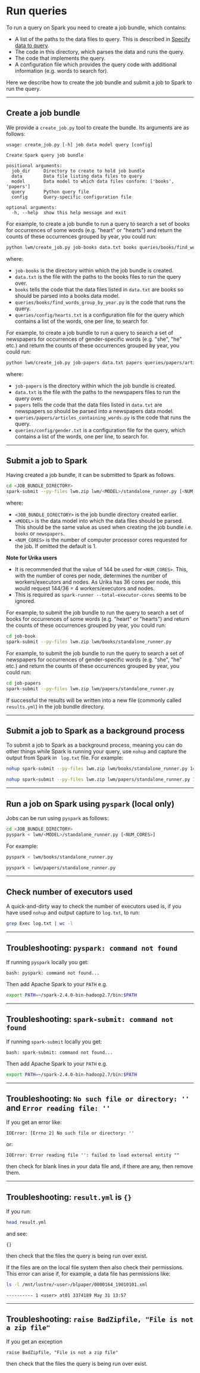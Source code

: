 # Run queries

To run a query on Spark you need to create a job bundle, which contains:

* A list of the paths to the data files to query. This is described in [Specify data to query](./specify-data.md).
* The code in this directory, which parses the data and runs the query.
* The code that implements the query.
* A configuration file which provides the query code with additional information (e.g. words to search for).

Here we describe how to create the job bundle and submit a job to Spark to run the query.

---

## Create a job bundle

We provide a `create_job.py` tool to create the bundle. Its arguments are as follows:

```
usage: create_job.py [-h] job data model query [config]

Create Spark query job bundle

positional arguments:
  job_dir     Directory to create to hold job bundle
  data        Data file listing data files to query
  model       Data model to which data files conform: ['books', 'papers']
  query       Python query file
  config      Query-specific configuration file

optional arguments:
  -h, --help  show this help message and exit
```

For example, to create a job bundle to run a query to search a set of books for occurrences of some words (e.g. "heart" or "hearts") and return the counts of these occurrences grouped by year, you could run:

```bash
python lwm/create_job.py job-books data.txt books queries/books/find_words_group_by_year.py queries/config/hearts.txt
```

where:

* `job-books` is the directory within which the job bundle is created.
* `data.txt` is the file with the paths to the books files to run the query over.
* `books` tells the code that the data files listed in `data.txt` are books so should be parsed into a books data model.
* `queries/books/find_words_group_by_year.py` is the code that runs the query.
* `queries/config/hearts.txt` is a configuration file for the query which contains a list of the words, one per line, to search for.

For example, to create a job bundle to run a query to search a set of newspapers for occurrences of gender-specific words (e.g. "she", "he" etc.) and return the counts of these occurrences grouped by year, you could run:

```bash
python lwm/create_job.py job-papers data.txt papers queries/papers/articles_containing_words.py queries/config/gender.txt
```

where:

* `job-papers` is the directory within which the job bundle is created.
* `data.txt` is the file with the paths to the newspapers files to run the query over.
* `papers` tells the code that the data files listed in `data.txt` are newspapers so should be parsed into a newspapers data model.
* `queries/papers/articles_containing_words.py` is the code that runs the query.
* `queries/config/gender.txt` is a configuration file for the query, which contains a list of the words, one per line, to search for.

---

## Submit a job to Spark

Having created a job bundle, it can be submitted to Spark as follows.

```bash
cd <JOB_BUNDLE_DIRECTORY>
spark-submit --py-files lwm.zip lwm/<MODEL>/standalone_runner.py [<NUM_CORES>]
```

where:

* `<JOB_BUNDLE_DIRECTORY>` is the job bundle directory created earlier.
* `<MODEL>` is the data model into which the data files should be parsed. This should be the same value as used when creating the job bundle i.e. `books` or `newspapers`.
* `<NUM_CORES>` is the number of computer processor cores requested for the job. If omitted the default is 1.

**Note for Urika users**

* It is recommended that the value of 144 be used for `<NUM_CORES>`. This, with the number of cores per node, determines the number of workers/executors and nodes. As Urika has 36 cores per node, this would request 144/36 = 4 workers/executors and nodes.
* This is required as `spark-runner --total-executor-cores` seems to be ignored.

For example, to submit the job bundle to run the query to search a set of books for occurrences of some words (e.g. "heart" or "hearts") and return the counts of these occurrences grouped by year, you could run:

```bash
cd job-book
spark-submit --py-files lwm.zip lwm/books/standalone_runner.py
```

For example, to submit the job bundle to run the query to search a set of newspapers for occurrences of gender-specific words (e.g. "she", "he" etc.) and return the counts of these occurrences grouped by year, you could run:

```bash
cd job-papers
spark-submit --py-files lwm.zip lwm/papers/standalone_runner.py
```

If successful the results will be written into a new file (commonly called `results.yml`) in the job bundle directory.

---

## Submit a job to Spark as a background process

To submit a job to Spark as a background process, meaning you can do other things while Spark is running your query, use `nohup` and capture the output from Spark in ` log.txt` file. For example:

```bash
nohup spark-submit --py-files lwm.zip lwm/books/standalone_runner.py 144 > log.txt &
```

```bash
nohup spark-submit --py-files lwm.zip lwm/papers/standalone_runner.py 144 > log.txt &
```

---

## Run a job on Spark using `pyspark` (local only)

Jobs can be run using `pyspark` as follows:

```bash
cd <JOB_BUNDLE_DIRECTORY>
pyspark < lwm/<MODEL>/standalone_runner.py [<NUM_CORES>]
```

For example:

```bash
pyspark < lwm/books/standalone_runner.py
```

```bash
pyspark < lwm/papers/standalone_runner.py
```

---

## Check number of executors used

A quick-and-dirty way to check the number of executors used is, if you have used `nohup` and output capture to `log.txt`, to run:

```bash
grep Exec log.txt | wc -l
```

---

## Troubleshooting: `pyspark: command not found`

If running `pyspark` locally you get:

```
bash: pyspark: command not found...
```

Then add Apache Spark to your `PATH` e.g.

```bash
export PATH=~/spark-2.4.0-bin-hadoop2.7/bin:$PATH
```

---

## Troubleshooting: `spark-submit: command not found`

If running `spark-submit` locally you get:

```
bash: spark-submit: command not found...
```

Then add Apache Spark to your `PATH` e.g.

```bash
export PATH=~/spark-2.4.0-bin-hadoop2.7/bin:$PATH
```

---

## Troubleshooting: `No such file or directory: ''` and `Error reading file: ''`
If you get an error like:

```
IOError: [Errno 2] No such file or directory: ''
```

or:

```
IOError: Error reading file '': failed to load external entity ""
```

then check for blank lines in your data file and, if there are any, then remove them.

---

## Troubleshooting: `result.yml` is `{}`

If you run:

```bash
head result.yml
```

and see:

```
{}
```

then check that the files the query is being run over exist.

If the files are on the local file system then also check their permissions. This error can arise if, for example, a data file has permissions like:

```bash
ls -l /mnt/lustre/<user>/blpaper/0000164_19010101.xml
```
```
---------- 1 <user> at01 3374189 May 31 13:57
```

---

## Troubleshooting: `raise BadZipfile, "File is not a zip file"`

If you get an exception

```
raise BadZipfile, "File is not a zip file"
```

then check that the files the query is being run over exist.
